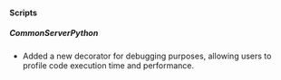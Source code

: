 
#### Scripts

##### CommonServerPython

- Added a new decorator for debugging purposes, allowing users to profile code execution time and performance.
